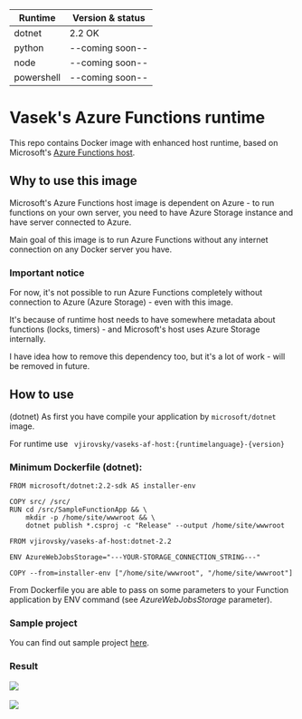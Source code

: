 |Runtime|Version & status|
|---|---|
|dotnet| 2.2 OK |
|python| --coming soon-- |
|node| --coming soon-- |
|powershell| --coming soon-- |

# Vasek's Azure Functions runtime


This repo contains Docker image with enhanced host runtime, based on Microsoft's [Azure Functions host](https://github.com/Azure/azure-functions-host). 

## Why to use this image

Microsoft's Azure Functions host image is dependent on Azure - to run functions on your own server, you need to have Azure Storage instance and have server connected to Azure. 

Main goal of this image is to run Azure Functions without any internet connection on any Docker server you have.

### Important notice

For now, it's not possible to run Azure Functions completely without connection to Azure (Azure Storage) - even with this image.

It's because of runtime host needs to have somewhere metadata about functions (locks, timers) - and Microsoft's host uses Azure Storage internally.

I have idea how to remove this dependency too, but it's a lot of work - will be removed in future.

## How to use

(dotnet) As first you have compile your application by ```microsoft/dotnet``` image.

For runtime use ``` vjirovsky/vaseks-af-host:{runtimelanguage}-{version}```

### Minimum Dockerfile (dotnet):

```docker
FROM microsoft/dotnet:2.2-sdk AS installer-env

COPY src/ /src/
RUN cd /src/SampleFunctionApp && \
    mkdir -p /home/site/wwwroot && \
    dotnet publish *.csproj -c "Release" --output /home/site/wwwroot

FROM vjirovsky/vaseks-af-host:dotnet-2.2

ENV AzureWebJobsStorage="---YOUR-STORAGE_CONNECTION_STRING---"

COPY --from=installer-env ["/home/site/wwwroot", "/home/site/wwwroot"]
```

From Dockerfile you are able to pass on some parameters to your Function application by ENV command (see <i>AzureWebJobsStorage</i> parameter).

### Sample project 

You can find out sample project [here](https://github.com/vjirovsky/docker-vaseks-af-host-sample).

### Result
<img src="https://user-images.githubusercontent.com/2659294/49704046-e3b71100-fc0d-11e8-9c27-c738485f7308.png">
<br /><br />
<img src="https://user-images.githubusercontent.com/2659294/49737517-6632e580-fc8d-11e8-9f0c-81f3c11b3a46.png">